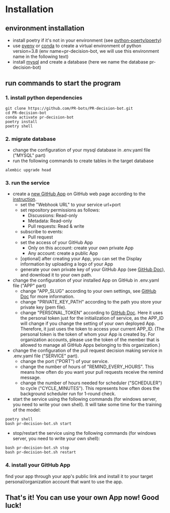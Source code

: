 # Installation
## environment installation
- install poetry if it's not in your environment (see [python-poerty/poerty](https://github.com/python-poetry/poetry))
- use [pyenv](https://github.com/pyenv/pyenv) or [conda](https://github.com/conda/conda) to create a virtual environment of python version=3.8 (env name=pr-decision-bot, we will use this environment name in the following text)
- install [mysql](https://dev.mysql.com/downloads/installer/) and create a database (here we name the database pr-decision-bot)

## run commands to start the program
### 1. install python dependencies
```
git clone https://github.com/PR-bots/PR-decision-bot.git
cd PR-decision-bot
conda activate pr-decision-bot
poetry install
poetry shell
```

### 2. migrate database
- change the configuration of your mysql database in .env.yaml file ("MYSQL" part)
- run the following commands to create tables in the target database
```
alembic upgrade head
```

### 3. run the service
- create a [new GitHub App](https://github.com/organizations/PR-bots/settings/apps/new) on GitHub web page according to the [instruction](https://docs.github.com/en/developers/apps/building-github-apps/creating-a-github-app).
  - set the "Webhook URL" to your service url+port
  - set repository permissions as follows:
    - Discussions: Read-only
    - Metadata: Read-only
    - Pull requests: Read & write
  - subscribe to events:
    - Pull request
  - set the access of your GitHub App
    - Only on this account: create your own private App
    - Any account: create a public App
  - [optional] after creating your App, you can set the Display information by uploading a logo of your App
  - generate your own private key of your GitHub App (see [GitHub Doc](https://docs.github.com/en/developers/apps/building-github-apps/authenticating-with-github-apps#generating-a-private-key)), and download it to your own path.
- change the configuration of your installed App on GitHub in .env.yaml file ("APP" part)
  - change "APP_SLUG" according to your own settings, see [GitHub Doc](https://docs.github.com/en/rest/reference/apps#get-an-app) for more information.
  - change "PRIVATE_KEY_PATH" according to the path you store your private key (pem file).
  - change "PERSONAL_TOKEN" according to [GitHub Doc](https://docs.github.com/en/github/authenticating-to-github/keeping-your-account-and-data-secure/creating-a-personal-access-token#creating-a-token). Here it uses the personal token just for the initialization of service, as the APP_ID will change if you change the setting of your own deployed App. Therefore, it just uses the token to access your current APP_ID. (The personal token is the token of whom your App is created by. For organization accounts, please use the token of the member that is allowed to manage all GitHub Apps belonging to this organization.)
- change the configuration of the pull request decision making service in .env.yaml file ("SERVICE" part).
  - change the port ("PORT") of your service.
  - change the number of hours of "REMIND_EVERY_HOURS". This means how often do you want your pull requests receive the remind message.
  - change the number of hours needed for scheduler ("SCHEDULER") to cycle ("CYCLE_MINUTES"). This represents how often does the background scheduler run for 1-round check.
- start the service using the following commands (for windows server, you need to write your own shell). It will take some time for the training of the model:
```
poetry shell
bash pr-decision-bot.sh start
```
- stop/restart the service using the following commands (for windows server, you need to write your own shell):
```
bash pr-decision-bot.sh stop
bash pr-decision-bot.sh restart
```

### 4. install your GitHub App
find your app through your app's public link and install it to your target personal/organization account that want to use the app.

## That's it! You can use your own App now! Good luck!